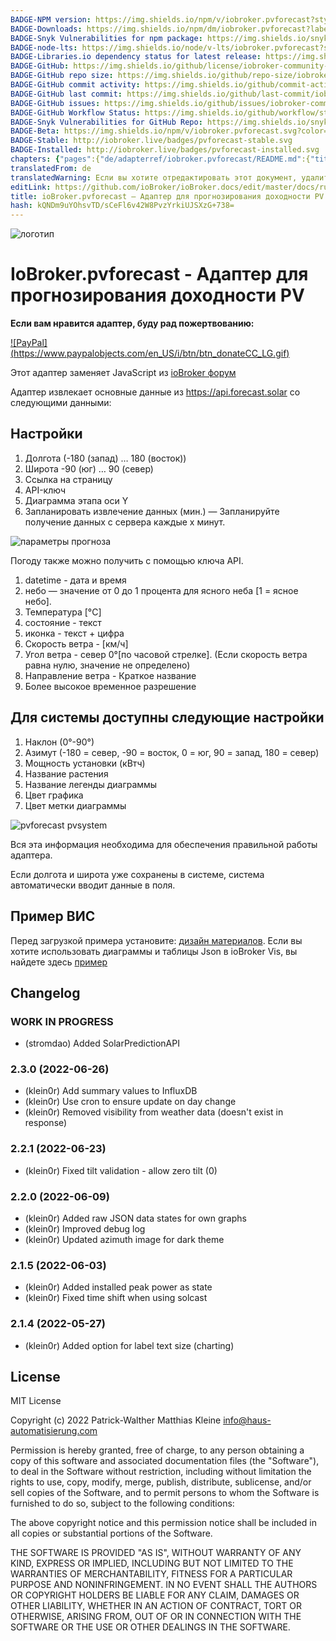 ```yaml
---
BADGE-NPM version: https://img.shields.io/npm/v/iobroker.pvforecast?style=flat-square
BADGE-Downloads: https://img.shields.io/npm/dm/iobroker.pvforecast?label=npm%20downloads&style=flat-square
BADGE-Snyk Vulnerabilities for npm package: https://img.shields.io/snyk/vulnerabilities/npm/iobroker.pvforecast?label=npm%20vulnerabilities&style=flat-square
BADGE-node-lts: https://img.shields.io/node/v-lts/iobroker.pvforecast?style=flat-square
BADGE-Libraries.io dependency status for latest release: https://img.shields.io/librariesio/release/npm/iobroker.pvforecast?label=npm%20dependencies&style=flat-square
BADGE-GitHub: https://img.shields.io/github/license/iobroker-community-adapters/iobroker.pvforecast?style=flat-square
BADGE-GitHub repo size: https://img.shields.io/github/repo-size/iobroker-community-adapters/iobroker.pvforecast?logo=github&style=flat-square
BADGE-GitHub commit activity: https://img.shields.io/github/commit-activity/m/iobroker-community-adapters/iobroker.pvforecast?logo=github&style=flat-square
BADGE-GitHub last commit: https://img.shields.io/github/last-commit/iobroker-community-adapters/iobroker.pvforecast?logo=github&style=flat-square
BADGE-GitHub issues: https://img.shields.io/github/issues/iobroker-community-adapters/iobroker.pvforecast?logo=github&style=flat-square
BADGE-GitHub Workflow Status: https://img.shields.io/github/workflow/status/iobroker-community-adapters/iobroker.pvforecast/Test%20and%20Release?label=Test%20and%20Release&logo=github&style=flat-square
BADGE-Snyk Vulnerabilities for GitHub Repo: https://img.shields.io/snyk/vulnerabilities/github/iobroker-community-adapters/iobroker.pvforecast?label=repo%20vulnerabilities&logo=github&style=flat-square
BADGE-Beta: https://img.shields.io/npm/v/iobroker.pvforecast.svg?color=red&label=beta
BADGE-Stable: http://iobroker.live/badges/pvforecast-stable.svg
BADGE-Installed: http://iobroker.live/badges/pvforecast-installed.svg
chapters: {"pages":{"de/adapterref/iobroker.pvforecast/README.md":{"title":{"de":"ioBroker.pvforecast - Adapter zu vorhersage eurer PV Erträge"},"content":"de/adapterref/iobroker.pvforecast/README.md"},"de/adapterref/iobroker.pvforecast/vis.md":{"title":{"de":"ioBroker.pvforecast - VIS"},"content":"de/adapterref/iobroker.pvforecast/vis.md"}}}
translatedFrom: de
translatedWarning: Если вы хотите отредактировать этот документ, удалите поле «translationFrom», в противном случае этот документ будет снова автоматически переведен
editLink: https://github.com/ioBroker/ioBroker.docs/edit/master/docs/ru/adapterref/iobroker.pvforecast/README.md
title: ioBroker.pvforecast — Адаптер для прогнозирования доходности PV
hash: kQNDm9uYOhsvTD/sCeFl6v42W8PvzYrkiUJSXzG+738=
---
```

![логотип](../../../de/admin/pvforecast.png)

# IoBroker.pvforecast - Адаптер для прогнозирования доходности PV
**Если вам нравится адаптер, буду рад пожертвованию:**

[![PayPal] (https://www.paypalobjects.com/en_US/i/btn/btn_donateCC_LG.gif)](https://www.paypal.com/cgi-bin/webscr?cmd=_s-xclick&hosted_button_id=UYB92ZVNEFNF6&source=url)

Этот адаптер заменяет JavaScript из [ioBroker форум](https://forum.iobroker.net/topic/26068/forecast-solar-mit-dem-systeminfo-adapter)

Адаптер извлекает основные данные из https://api.forecast.solar со следующими данными:

## Настройки
1. Долгота (-180 (запад) … 180 (восток))
2. Широта -90 (юг) … 90 (север)
3. Ссылка на страницу
4. API-ключ
5. Диаграмма этапа оси Y
6. Запланировать извлечение данных (мин.) — Запланируйте получение данных с сервера каждые x минут.

![параметры прогноза](https://user-images.githubusercontent.com/76852173/155196476-8c8210d9-bdb2-456b-a0aa-1dd411efea5e.JPG)

Погоду также можно получить с помощью ключа API.

1. datetime - дата и время
2. небо — значение от 0 до 1 процента для ясного неба [1 = ясное небо].
3. Температура [°C]
4. состояние - текст
5. иконка - текст + цифра
6. Скорость ветра - [км/ч]
7. Угол ветра - север 0°[по часовой стрелке]. (Если скорость ветра равна нулю, значение не определено)
8. Направление ветра - Краткое название
9. Более высокое временное разрешение

## Для системы доступны следующие настройки
1. Наклон (0°-90°)
2. Азимут (-180 = север, -90 = восток, 0 = юг, 90 = запад, 180 = север)
3. Мощность установки (кВтч)
4. Название растения
5. Название легенды диаграммы
9. Цвет графика
10. Цвет метки диаграммы

![pvforecast pvsystem](https://user-images.githubusercontent.com/76852173/155196535-6828775a-8234-4a6a-b2a3-03d7fd88c80d.JPG)

Вся эта информация необходима для обеспечения правильной работы адаптера.

Если долгота и широта уже сохранены в системе, система автоматически вводит данные в поля.

## Пример ВИС
Перед загрузкой примера установите: [дизайн материалов](https://github.com/Scrounger/ioBroker.vis-materialdesign).
Если вы хотите использовать диаграммы и таблицы Json в ioBroker Vis, вы найдете здесь [пример](./vis.md)

## Changelog
<!--
    Placeholder for the next version (at the beginning of the line):
    ### **WORK IN PROGRESS**
-->
### **WORK IN PROGRESS**
* (stromdao) Added SolarPredictionAPI  

### 2.3.0 (2022-06-26)
* (klein0r) Add summary values to InfluxDB
* (klein0r) Use cron to ensure update on day change
* (klein0r) Removed visibility from weather data (doesn't exist in response)

### 2.2.1 (2022-06-23)
* (klein0r) Fixed tilt validation - allow zero tilt (0)

### 2.2.0 (2022-06-09)
* (klein0r) Added raw JSON data states for own graphs
* (klein0r) Improved debug log
* (klein0r) Updated azimuth image for dark theme

### 2.1.5 (2022-06-03)
* (klein0r) Added installed peak power as state
* (klein0r) Fixed time shift when using solcast

### 2.1.4 (2022-05-27)
* (klein0r) Added option for label text size (charting)

## License
MIT License

Copyright (c) 2022 Patrick-Walther
                   Matthias Kleine <info@haus-automatisierung.com>

Permission is hereby granted, free of charge, to any person obtaining a copy
of this software and associated documentation files (the "Software"), to deal
in the Software without restriction, including without limitation the rights
to use, copy, modify, merge, publish, distribute, sublicense, and/or sell
copies of the Software, and to permit persons to whom the Software is
furnished to do so, subject to the following conditions:

The above copyright notice and this permission notice shall be included in all
copies or substantial portions of the Software.

THE SOFTWARE IS PROVIDED "AS IS", WITHOUT WARRANTY OF ANY KIND, EXPRESS OR
IMPLIED, INCLUDING BUT NOT LIMITED TO THE WARRANTIES OF MERCHANTABILITY,
FITNESS FOR A PARTICULAR PURPOSE AND NONINFRINGEMENT. IN NO EVENT SHALL THE
AUTHORS OR COPYRIGHT HOLDERS BE LIABLE FOR ANY CLAIM, DAMAGES OR OTHER
LIABILITY, WHETHER IN AN ACTION OF CONTRACT, TORT OR OTHERWISE, ARISING FROM,
OUT OF OR IN CONNECTION WITH THE SOFTWARE OR THE USE OR OTHER DEALINGS IN THE
SOFTWARE.